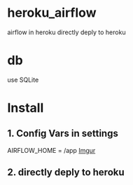 # heroku_airflow
airflow in heroku 
directly deply to heroku 

# db
use SQLite

# Install
## 1. Config Vars in settings
AIRFLOW_HOME = /app
[Imgur](https://i.imgur.com/BvBh9wT.png)

## 2. directly deply to heroku 
